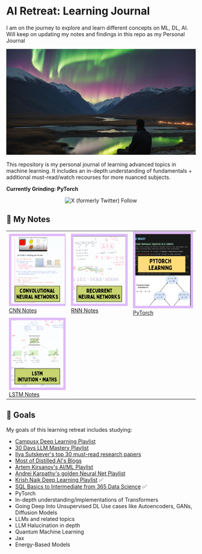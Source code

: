 # AI Retreat: Learning Journal
I am on the journey to explore and learn different concepts on ML, DL, AI. Will keep on updating my notes and findings in this repo as my Personal Journal 

<div align="center">
  <img alt="header" src="assets/header.png" width=800>
</div>

This repository is my personal journal of learning advanced topics in machine learning. It includes an in-depth understanding of fundamentals + additional must-read/watch recourses for more nuanced subjects.

**Currently Grinding: PyTorch**
<div align="center">
  <img alt="X (formerly Twitter) Follow" src="https://img.shields.io/twitter/follow/sakalya_mitra" width=250>
</div>

## 📝 My Notes
<div align="center">
  <table>
    <tr>
      <td>
        <img src="assets/CNN.png" width="300"/>
        <br/>
        <a href="Deep Learning Revision Day Wise/CNN/CNN.pdf">CNN Notes</a>
      </td>
      <td>
        <img src="assets/RNN.png" width="300"/>
        <br/>
        <a href="Deep Learning Revision Day Wise/RNN/RNN Notes.pdf">RNN Notes</a>
      </td>
      <td>
        <img src="assets/pytorch.png" width="300"/>
        <br/>
        <a href="https://neuralnomad.notion.site/PyTorch-Learning-Series-Part-1-13e60f647adc80d29e6bdd8712e7d85f?pvs=74">PyTorch</a>
      </td>
    </tr>
    <tr>
      <td>
        <img src="assets/lstm.png" width="300"/>
        <br/>
        <a href="Deep Learning Revision Day Wise/LSTM/LSTM.pdf">LSTM Notes</a>
      </td>
    </tr>
  </table>
</div>


## 🎯 Goals

My goals of this learning retreat includes studying: 

- [Campusx Deep Learning Playlist](https://www.youtube.com/playlist?list=PLKnIA16_RmvYuZauWaPlRTC54KxSNLtNn)
- [30 Days LLM Mastery Playlist](https://www.youtube.com/playlist?list=PLrzE9U41BOPAkhDAYL62HrNJGhvPJ0HH8)
- [Ilya Sutskever's top 30 must-read research papers](https://aman.ai/primers/ai/top-30-papers/)
- [Most of Distilled AI's Blogs](https://aman.ai/primers/ai/)
- [Artem Kirsanov's AI/ML Playlist](https://www.youtube.com/playlist?list=PLgtmMKe4spCPsxyMpg-sxf3EcbsFYlzPK)
- [Andrej Karpathy's golden Neural Net Playlist](https://www.youtube.com/playlist?list=PLAqhIrjkxbuWI23v9cThsA9GvCAUhRvKZ)
- [Krish Naik Deep Learning Playlist](https://www.youtube.com/playlist?list=PLZoTAELRMXVPGU70ZGsckrMdr0FteeRUi) ✅
- [SQL Basics to Intermediate from 365 Data Science](https://neuralnomad.notion.site/Complete-SQL-Beginner-to-Advanced-13760f647adc80fabfa9fedf6fd9b704?pvs=74) ✅
- PyTorch
- In-depth understanding/implementations of Transformers
- Going Deep Into Unsupervised DL Use cases like Autoencoders, GANs, Diffusion Models
- LLMs and related topics 
- LLM Halucination in depth
- Quantum Machine Learning
- Jax
- Energy-Based Models
